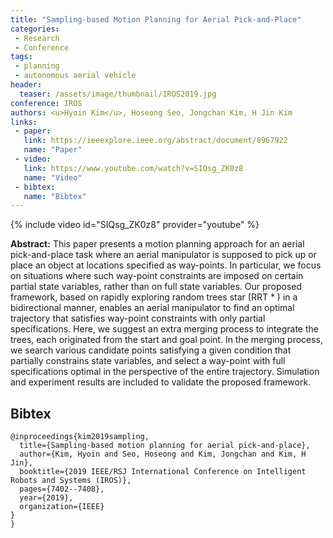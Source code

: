 ```yaml
---
title: "Sampling-based Motion Planning for Aerial Pick-and-Place"
categories:
 - Research
 - Conference
tags:
 - planning
 - autonomous aerial vehicle
header:
  teaser: /assets/image/thumbnail/IROS2019.jpg
conference: IROS
authors: <u>Hyoin Kim</u>, Hoseong Seo, Jongchan Kim, H Jin Kim
links: 
 - paper: 
   link: https://ieeexplore.ieee.org/abstract/document/8967922
   name: "Paper"
 - video:
   link: https://www.youtube.com/watch?v=SIQsg_ZK0z8
   name: "Video"
 - bibtex: 
   name: "Bibtex"
---
```


{% include video id="SIQsg_ZK0z8" provider="youtube" %}

**Abstract:** This paper presents a motion planning approach for an aerial pick-and-place task where an aerial manipulator is supposed to pick up or place an object at locations specified as way-points. In particular, we focus on situations where such way-point constraints are imposed on certain partial state variables, rather than on full state variables. Our proposed framework, based on rapidly exploring random trees star (RRT * ) in a bidirectional manner, enables an aerial manipulator to find an optimal trajectory that satisfies way-point constraints with only partial specifications. Here, we suggest an extra merging process to integrate the trees, each originated from the start and goal point. In the merging process, we search various candidate points satisfying a given condition that partially constrains state variables, and select a way-point with full specifications optimal in the perspective of the entire trajectory. Simulation and experiment results are included to validate the proposed framework.

## Bibtex <a id="bibtex"></a>
```
@inproceedings{kim2019sampling,
  title={Sampling-based motion planning for aerial pick-and-place},
  author={Kim, Hyoin and Seo, Hoseong and Kim, Jongchan and Kim, H Jin},
  booktitle={2019 IEEE/RSJ International Conference on Intelligent Robots and Systems (IROS)},
  pages={7402--7408},
  year={2019},
  organization={IEEE}
}
}
```
